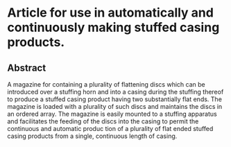 # Article for use in automatically and continuously making stuffed casing products.

## Abstract
A magazine for containing a plurality of flattening discs which can be introduced over a stuffing horn and into a casing during the stuffing thereof to produce a stuffed casing product having two substantially flat ends. The magazine is loaded with a plurality of such discs and maintains the discs in an ordered array. The magazine is easily mounted to a stuffing apparatus and facilitates the feeding of the discs into the casing to permit the continuous and automatic produc tion of a plurality of flat ended stuffed casing products from a single, continuous length of casing.